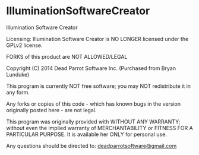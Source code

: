 IlluminationSoftwareCreator
===========================

Illumination Software Creator

Licensing: Illumination Software Creator is NO LONGER licensed under the GPLv2 license.

FORKS of this product are NOT ALLOWED/LEGAL



Copyright (C) 2014 Dead Parrot Software Inc. (Purchased from Bryan Lunduke)

This program is currently NOT free software; you may NOT redistribute it in any form.

Any forks or copies of this code - which has known bugs in
the version originally posted here - are not legal.


This program was originally provided with WITHOUT ANY WARRANTY; without even the implied warranty of
MERCHANTABILITY or FITNESS FOR A PARTICULAR PURPOSE.  It is available her ONLY for personal use.

Any questions should be directed to: deadparrotsoftware@gmail.com
